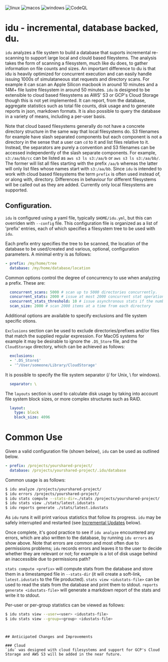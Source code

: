 ![linux](https://github.com/cloudengio/idu/actions/workflows/linux.yml/badge.svg)
![macos](https://github.com/cloudengio/idu/actions/workflows/macos.yml/badge.svg)
![windows](https://github.com/cloudengio/idu/actions/workflows/windows.yml/badge.svg)
![CodeQL](https://github.com/cloudengio/idu/actions/workflows/codeql.yml/badge.svg)

# idu - incremental, database backed, du.

`idu` analyzes a file system to build a database that
suports incremental re-scanning to support large local and clould based
fileystems. The analysis takes the form of scanning a filesystem, much like
du does, to gather information on file counts and sizes. An important
difference to du is that idu is heavily optimized for concurrent execution
and can easily handle issuing 1000s of simulataneous stat requests and
directory scans. For example it can scan an Apple Silicon macbook in
around 10 minutes and a 14M+ file lustre filesystem in around 50 minutes.
`idu` is designed to be extensible to cloud based filesystems as AWS' S3
or GCP's Cloud Storage though this is not yet implemented.
It can report, from the database, aggregate statistics such as total
file counts, disk usage and to generate reports in json, markdown formats.
It is also possible to query the database in a variety of means,
including a per-user basis.

Note that cloud based filesystems generally do not have a concrete
directory structure in the same way that local filesystems do.
S3 filenames for example have slash separated components 
but each component is not a directory in the sense that a user
can `cd` to it and list files relative to it. Instead, the separators
are purely a convention and S3 filenames can be accessed independently
of the slash separate components. For example, `s3:/aa/bb/cc` can be
listed as `aws s3 ls s3:/aa/b` or `aws s3 ls s3:/aa/bb/`. The former
will list all files starting with the prefix `/aa/b` whereas the
latter will only list files whose names start with `s3:/aa/bb`. Since
`idu` is intended to work with cloud based filesystems the term
`prefix` is often used instead of, or along with, directory. Differences
in behaviour for different filesystems will be called out as they
are added. Currently only local filesystems are supported.

## Configuration.

`idu` is configured using a yaml file, typically `$HOME/idu.yml`, but
this can overriden with `--config` file. This configuration file
is organized as a list of 'prefix' entries, each of which
specifies a filesystem tree to be used with `idu`.

Each prefix entry specifies the tree to be scanned, the location of the
database to be used/created and various, optional, configuration parameters.
A minimal entry is as follows:
```yaml
- prefix: /my/home/tree
  database: /my/home/database/location
```

Common options control the degree of concurrency to use when analyzing
a prefix. These are:

```yaml
  concurrent_scans: 5000 # scan up to 5000 directories concurrently.
  concurrent_stats: 2000 # issue at most 2000 concurrent stat operations.
  concurrent_stats_threshold: 10 # issue asynchronous stats if the number of files in a directory exceeds 10.
  scan_size: 2000 # scan 2000 items at a time from each directory
```

Additional options are available to specify exclusions and file system
specific otions.

`Exclusions` section can be used to exclude directories/prefixes
and/or files that match the supplied regular expression. For MacOS
systems for example it may be desirable to ignore the `.DS_Store` file,
and the `CloudStorage` directory, which can be achieved as follows:

```yaml
  exclusions:
  - '.DS_Store$'
  - '^/User/someone/Library/CloudStorage'
```

It is possible to specify the file system separator (/ for Unix, \ for windows).
```yaml
  separator: \
```

The `layouts` section is used to calculate disk usage by taking into
account file system block sizes, or more complex structures such as RAID.

```yaml
  layout:
    type: block
    block_size: 4096
```

# Common Use

Given a valid configuration file (shown below), `idu` can be used as outlined below.

```yaml
- prefix: /projects/yourshared-project/
  database: /projects/yourshared-project/.idu/database
```

Common usage is as follows:

```sh
$ idu analyze /projects/yourshared-project/
$ idu errors /projects/yourshared-project/
$ idu stats compute --stats-dir=./stats /projects/yourshared-project/
$ idu stats view ./stats/latest.idustats
$ idu reports generate ./stats/latest.idustats
```

As `idu` runs it will print various statistics that follow its progress. `idu`
may be safely interrupted and restarted (see [Incremental Updates]() below).

Once complete, it's good practice to see if `idu analyze` encountered any errors,
which are also written to the database, by running `idu errors` as show above. Note
that errors are common and most often due to permissions problems; `idu` records errors and leaves it to the user to decide whether they are relevant or not; for
example is a lot of disk usage behind an inaccessible due to permissions path?

```stats compute <prefix>``` will compute stats from the database and store
them in a timestamped file in ```--stats-dir``` (it will create a soft-link, ```latest.idustats``` to the file producted). ```stats view <idustats-file>``` can be used to
read the stats from the database and print them to stdout. ```reports generate <idustats-file>``` will generate a markdown report of the stats and write it to stdout.


Per-user or per-group statistics can be viewed as follows:

```sh
$ idu stats view --user=<user> <idustats-file>
$ idu stats view --group=<group> <idustats-file>
```
```


## Anticipated Changes and Improvements

### Cloud
`idu` was designed with cloud filesystems and support for GCP's Cloud
Storage and AWS S3 will be added in the near future.



